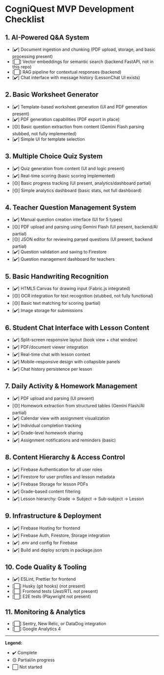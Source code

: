 # CogniQuest MVP Development Checklist

## 1. AI-Powered Q&A System
- [✔️] Document ingestion and chunking (PDF upload, storage, and basic processing present)
- [⬜] Vector embeddings for semantic search (backend FastAPI, not in this repo)
- [⬜] RAG pipeline for contextual responses (backend)
- [✔️] Chat interface with message history (LessonChat UI exists)

## 2. Basic Worksheet Generator
- [✔️] Template-based worksheet generation (UI and PDF generation present)
- [✔️] PDF generation capabilities (PDF export in place)
- [🟡] Basic question extraction from content (Gemini Flash parsing stubbed, not fully implemented)
- [✔️] Simple UI for template selection

## 3. Multiple Choice Quiz System
- [✔️] Quiz generation from content (UI and logic present)
- [✔️] Real-time scoring (basic scoring implemented)
- [🟡] Basic progress tracking (UI present, analytics/dashboard partial)
- [🟡] Simple analytics dashboard (basic stats, not full dashboard)

## 4. Teacher Question Management System
- [✔️] Manual question creation interface (UI for 5 types)
- [🟡] PDF upload and parsing using Gemini Flash (UI present, backend/AI partial)
- [🟡] JSON editor for reviewing parsed questions (UI present, backend partial)
- [✔️] Question validation and saving to Firestore
- [✔️] Question management dashboard for teachers

## 5. Basic Handwriting Recognition
- [✔️] HTML5 Canvas for drawing input (Fabric.js integrated)
- [🟡] OCR integration for text recognition (stubbed, not fully functional)
- [🟡] Basic text matching for scoring (partial)
- [✔️] Image storage for submissions

## 6. Student Chat Interface with Lesson Content
- [✔️] Split-screen responsive layout (book view + chat window)
- [✔️] PDF/document viewer integration
- [✔️] Real-time chat with lesson context
- [✔️] Mobile-responsive design with collapsible panels
- [✔️] Chat history persistence per lesson

## 7. Daily Activity & Homework Management
- [✔️] PDF upload and parsing (UI present)
- [🟡] Homework extraction from structured tables (Gemini Flash/AI partial)
- [✔️] Calendar view with assignment visualization
- [✔️] Individual completion tracking
- [✔️] Grade-level homework sharing
- [✔️] Assignment notifications and reminders (basic)

## 8. Content Hierarchy & Access Control
- [✔️] Firebase Authentication for all user roles
- [✔️] Firestore for user profiles and lesson metadata
- [✔️] Firebase Storage for lesson PDFs
- [✔️] Grade-based content filtering
- [✔️] Lesson hierarchy: Grade → Subject → Sub-subject → Lesson

## 9. Infrastructure & Deployment
- [✔️] Firebase Hosting for frontend
- [✔️] Firebase Auth, Firestore, Storage integration
- [✔️] .env and config for Firebase
- [✔️] Build and deploy scripts in package.json

## 10. Code Quality & Tooling
- [✔️] ESLint, Prettier for frontend
- [⬜] Husky (git hooks) (not present)
- [⬜] Frontend tests (Jest/RTL not present)
- [⬜] E2E tests (Playwright not present)

## 11. Monitoring & Analytics
- [⬜] Sentry, New Relic, or DataDog integration
- [⬜] Google Analytics 4

---

**Legend:**
- ✔️ Complete
- 🟡 Partial/in progress
- ⬜ Not started
